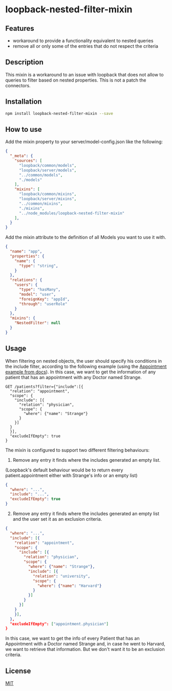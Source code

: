 # loopback-nested-filter-mixin

## Features

- workaround to provide a functionality equivalent to nested queries
- remove all or only some of the entries that do not respect the criteria

## Description
This mixin is a workaround to an issue with loopback that does not allow to queries to filter based on nested properties. This is not a patch the connectors.

## Installation

```bash
npm install loopback-nested-filter-mixin --save
```

## How to use

Add the mixin property to your server/model-config.json like the following:

```json
{
  "_meta": {
    "sources": [
      "loopback/common/models",
      "loopback/server/models",
      "../common/models",
      "./models"
    ],
    "mixins": [
      "loopback/common/mixins",
      "loopback/server/mixins",
      "../common/mixins",
      "./mixins",
      "../node_modules/loopback-nested-filter-mixin"
    ],
  }
}

```

Add the mixin attribute to the definition of all Models you want to use it with.

```json
{
  "name": "app",
  "properties": {
    "name": {
      "type": "string",
    }
  },
  "relations": {
    "users": {
      "type": "hasMany",
      "model": "user",
      "foreignKey": "appId",
      "through": "userRole"
    }
  },
  "mixins": {
    "NestedFilter": null
  }
}
```

## Usage
When filtering on nested objects, the user should specify his conditions in the include filter, according to the following example (using the [Appointment example from docs](https://loopback.io/doc/en/lb3/HasManyThrough-relations.html)).
In this case, we want to get the information of any patient that has an appointment with any Doctor named Strange.
```
GET /patients?filter={"include":[{
  "relation": "appointment",
  "scope": {
    "include": [{
      "relation": "physician",
      "scope": {
        "where": {"name": "Strange"}
      }
    }]
  }
  }],
  "excludeIfEmpty": true  
}
```


The mixin is configured to support two different filtering behaviours:

1) Remove any entry it finds where the includes generated an empty list. 

(Loopback's default behaviour would be to return every patient.appointment either with Strange's info or an empty list)

```json
{
  "where": "...",
  "include": "...",
  "excludeIfEmpty": true
}
```

2) Remove any entry it finds where the includes generated an empty list and the user set it as an exclusion criteria. 

```json
{
  "where": "...",
  "include": [{
    "relation": "appointment",
    "scope": {
      "include": [{
        "relation": "physician",
        "scope": {
          "where": {"name": "Strange"},
          "include": [{
            "relation": "university",
            "scope": {
              "where": {"name": "Harvard"}
            }
          }]
        }
      }]
    }
    }],
  },
  "excludeIfEmpty": ["appointment.physician"]
}
```
In this case, we want to get the info of every Patient that has an Appointment with a Doctor named Strange and, in case he went to Harvard, we want to retrieve that information. But we don't want it to be an exclusion criteria.

## License

[MIT](LICENSE)
